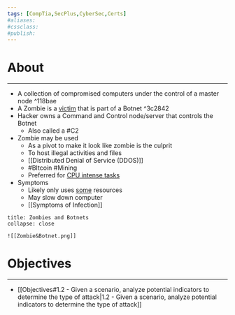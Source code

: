 ```yaml
---
tags: [CompTia,SecPlus,CyberSec,Certs]
#aliases:
#cssclass:
#publish:
---
```


# About
---
- A collection of compromised computers under the control of a master node ^118bae
- A Zombie is a <u>victim</u> that is part of a Botnet ^3c2842
- Hacker owns a Command and Control node/server that controls the Botnet
	- Also called a #C2
- Zombie may be used
	- As a pivot to make it look like zombie is the culprit
	- To host illegal activities and files
	- [[Distributed Denial of Service (DDOS)]]
	- #BItcoin #Mining
	- Preferred for <u>CPU intense tasks</u>
- Symptoms
	- Likely only uses <u>some</u> resources
	- May slow down computer
	- [[Symptoms of Infection]]

```ad-info
title: Zombies and Botnets
collapse: close

![[Zombie&Botnet.png]]
```

# Objectives
---
- [[Objectives#1.2 - Given a scenario, analyze potential indicators to determine the type of attack|1.2 - Given a scenario, analyze potential indicators to determine the type of attack]]